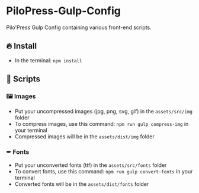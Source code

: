 # PiloPress-Gulp-Config
Pilo'Press Gulp Config containing various front-end scripts.

## 🔥 Install
- In the terminal: `npm install`

## 🔨 Scripts

### 🖼 Images
- Put your uncompressed images (jpg, png, svg, gif) in the `assets/src/img` folder
- To compress images, use this command: `npm run gulp compress-img` in your terminal
- Compressed images will be in the `assets/dist/img` folder

### ✒ Fonts
- Put your unconverted fonts (ttf) in the `assets/src/fonts` folder
- To convert fonts, use this command: `npm run gulp convert-fonts` in your terminal
- Converted fonts will be in the `assets/dist/fonts` folder
